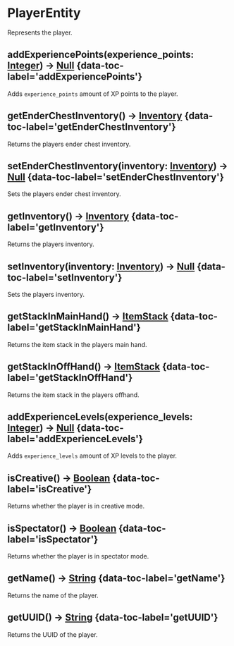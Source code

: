 # PlayerEntity

Represents the player.

## addExperiencePoints(experience_points: [Integer](integer.md)) -> [Null](null.md) {data-toc-label='addExperiencePoints'}

Adds `experience_points` amount of XP points to the player.

## getEnderChestInventory() -> [Inventory](inventory.md) {data-toc-label='getEnderChestInventory'}

Returns the players ender chest inventory.

## setEnderChestInventory(inventory: [Inventory](inventory.md)) -> [Null](null.md) {data-toc-label='setEnderChestInventory'}

Sets the players ender chest inventory.

## getInventory() -> [Inventory](inventory.md) {data-toc-label='getInventory'}

Returns the players inventory.

## setInventory(inventory: [Inventory](inventory.md)) -> [Null](null.md) {data-toc-label='setInventory'}

Sets the players inventory.

## getStackInMainHand() -> [ItemStack](itemstack.md) {data-toc-label='getStackInMainHand'}

Returns the item stack in the players main hand.

## getStackInOffHand() -> [ItemStack](itemstack.md) {data-toc-label='getStackInOffHand'}

Returns the item stack in the players offhand.

## addExperienceLevels(experience_levels: [Integer](integer.md)) -> [Null](null.md) {data-toc-label='addExperienceLevels'}

Adds `experience_levels` amount of XP levels to the player.

## isCreative() -> [Boolean](boolean.md) {data-toc-label='isCreative'}

Returns whether the player is in creative mode.

## isSpectator() -> [Boolean](boolean.md) {data-toc-label='isSpectator'}

Returns whether the player is in spectator mode.

## getName() -> [String](string.md) {data-toc-label='getName'}

Returns the name of the player.

## getUUID() -> [String](string.md) {data-toc-label='getUUID'}

Returns the UUID of the player.
